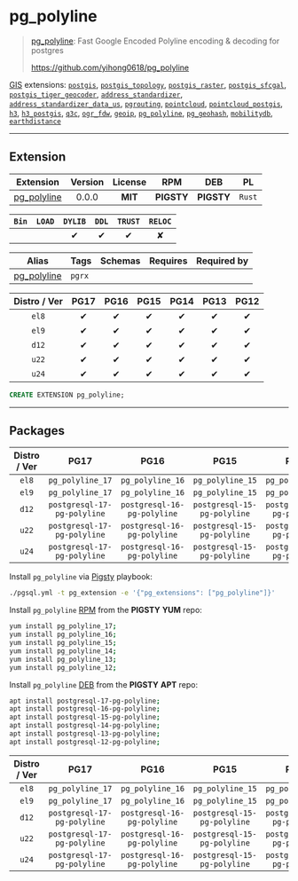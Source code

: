 # pg_polyline


> [pg_polyline](https://github.com/yihong0618/pg_polyline): Fast Google Encoded Polyline encoding & decoding for postgres
>
> https://github.com/yihong0618/pg_polyline





[GIS](/gis) extensions: [`postgis`](/postgis), [`postgis_topology`](/postgis_topology), [`postgis_raster`](/postgis_raster), [`postgis_sfcgal`](/postgis_sfcgal), [`postgis_tiger_geocoder`](/postgis_tiger_geocoder), [`address_standardizer`](/address_standardizer), [`address_standardizer_data_us`](/address_standardizer_data_us), [`pgrouting`](/pgrouting), [`pointcloud`](/pointcloud), [`pointcloud_postgis`](/pointcloud_postgis), [`h3`](/h3), [`h3_postgis`](/h3_postgis), [`q3c`](/q3c), [`ogr_fdw`](/ogr_fdw), [`geoip`](/geoip), [`pg_polyline`](/pg_polyline), [`pg_geohash`](/pg_geohash), [`mobilitydb`](/mobilitydb), [`earthdistance`](/earthdistance)


-------
## Extension


| Extension | Version | License | RPM | DEB | PL |
|-----------|:-------:|:-------:|:---:|:---:|:--:|
| [pg_polyline](https://github.com/yihong0618/pg_polyline) | 0.0.0 | **<span class="tcblue">MIT</span>** | **<span class="tcwarn">PIGSTY</span>** | **<span class="tcwarn">PIGSTY</span>** | `Rust` |



| `Bin` | `LOAD` | `DYLIB` | `DDL` | `TRUST` | `RELOC` |
|:-----:|:------:|:-------:|:-----:|:-------:|:-------:|
|  |  | <span class="tcblue">✔</span> | <span class="tcblue">✔</span> | <span class="tcblue">✔</span> | <span class="tcwarn">✘</span> |



| Alias | Tags | Schemas | Requires | Required by |
|-------|------|---------|----------|-------------|
| [pg_polyline](/pg_polyline) | `pgrx` |  |  |  |



| Distro / Ver | PG17 | PG16 | PG15 | PG14 | PG13 | PG12 |
|:------------:|:----:|:----:|:----:|:----:|:----:|:----:|
| `el8` | <span class="tcblue">✔</span> | <span class="tcblue">✔</span> | <span class="tcblue">✔</span> | <span class="tcblue">✔</span> | <span class="tcblue">✔</span> | <span class="tcblue">✔</span> |
| `el9` | <span class="tcblue">✔</span> | <span class="tcblue">✔</span> | <span class="tcblue">✔</span> | <span class="tcblue">✔</span> | <span class="tcblue">✔</span> | <span class="tcblue">✔</span> |
| `d12` | <span class="tcblue">✔</span> | <span class="tcblue">✔</span> | <span class="tcblue">✔</span> | <span class="tcblue">✔</span> | <span class="tcblue">✔</span> | <span class="tcblue">✔</span> |
| `u22` | <span class="tcblue">✔</span> | <span class="tcblue">✔</span> | <span class="tcblue">✔</span> | <span class="tcblue">✔</span> | <span class="tcblue">✔</span> | <span class="tcblue">✔</span> |
| `u24` | <span class="tcblue">✔</span> | <span class="tcblue">✔</span> | <span class="tcblue">✔</span> | <span class="tcblue">✔</span> | <span class="tcblue">✔</span> | <span class="tcblue">✔</span> |





```sql
CREATE EXTENSION pg_polyline;
```

-----------


## Packages


| Distro / Ver | PG17 | PG16 | PG15 | PG14 | PG13 | PG12 |
|:------------:|:----:|:----:|:----:|:----:|:----:|:----:|
| `el8` | `pg_polyline_17` | `pg_polyline_16` | `pg_polyline_15` | `pg_polyline_14` | `pg_polyline_13` | `pg_polyline_12` |
| `el9` | `pg_polyline_17` | `pg_polyline_16` | `pg_polyline_15` | `pg_polyline_14` | `pg_polyline_13` | `pg_polyline_12` |
| `d12` | `postgresql-17-pg-polyline` | `postgresql-16-pg-polyline` | `postgresql-15-pg-polyline` | `postgresql-14-pg-polyline` | `postgresql-13-pg-polyline` | `postgresql-12-pg-polyline` |
| `u22` | `postgresql-17-pg-polyline` | `postgresql-16-pg-polyline` | `postgresql-15-pg-polyline` | `postgresql-14-pg-polyline` | `postgresql-13-pg-polyline` | `postgresql-12-pg-polyline` |
| `u24` | `postgresql-17-pg-polyline` | `postgresql-16-pg-polyline` | `postgresql-15-pg-polyline` | `postgresql-14-pg-polyline` | `postgresql-13-pg-polyline` | `postgresql-12-pg-polyline` |



Install `pg_polyline` via [Pigsty](https://pigsty.io/docs/pgext/usage/install/) playbook:

```bash
./pgsql.yml -t pg_extension -e '{"pg_extensions": ["pg_polyline"]}'
```


Install `pg_polyline` [RPM](/rpm) from the **<span class="tcwarn">PIGSTY</span>** **YUM** repo:

```bash
yum install pg_polyline_17;
yum install pg_polyline_16;
yum install pg_polyline_15;
yum install pg_polyline_14;
yum install pg_polyline_13;
yum install pg_polyline_12;
```


Install `pg_polyline` [DEB](/deb) from the **<span class="tcwarn">PIGSTY</span>** **APT** repo:

```bash
apt install postgresql-17-pg-polyline;
apt install postgresql-16-pg-polyline;
apt install postgresql-15-pg-polyline;
apt install postgresql-14-pg-polyline;
apt install postgresql-13-pg-polyline;
apt install postgresql-12-pg-polyline;
```




| Distro / Ver | PG17 | PG16 | PG15 | PG14 | PG13 | PG12 |
|:------------:|:----:|:----:|:----:|:----:|:----:|:----:|
| `el8` | `pg_polyline_17` | `pg_polyline_16` | `pg_polyline_15` | `pg_polyline_14` | `pg_polyline_13` | `pg_polyline_12` |
| `el9` | `pg_polyline_17` | `pg_polyline_16` | `pg_polyline_15` | `pg_polyline_14` | `pg_polyline_13` | `pg_polyline_12` |
| `d12` | `postgresql-17-pg-polyline` | `postgresql-16-pg-polyline` | `postgresql-15-pg-polyline` | `postgresql-14-pg-polyline` | `postgresql-13-pg-polyline` | `postgresql-12-pg-polyline` |
| `u22` | `postgresql-17-pg-polyline` | `postgresql-16-pg-polyline` | `postgresql-15-pg-polyline` | `postgresql-14-pg-polyline` | `postgresql-13-pg-polyline` | `postgresql-12-pg-polyline` |
| `u24` | `postgresql-17-pg-polyline` | `postgresql-16-pg-polyline` | `postgresql-15-pg-polyline` | `postgresql-14-pg-polyline` | `postgresql-13-pg-polyline` | `postgresql-12-pg-polyline` |





